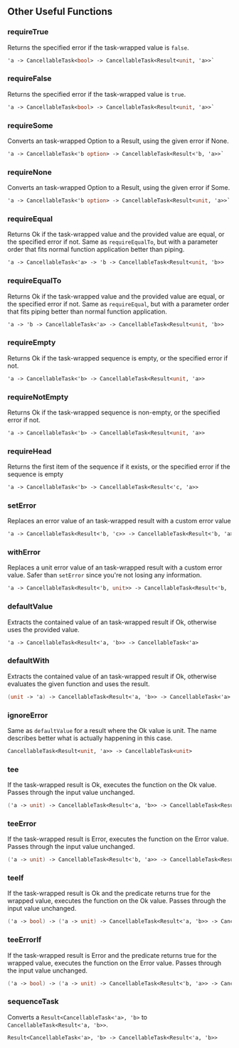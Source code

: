 ## Other Useful Functions


### requireTrue

Returns the specified error if the task-wrapped value is `false`.
```fsharp
'a -> CancellableTask<bool> -> CancellableTask<Result<unit, 'a>>`
```
### requireFalse

Returns the specified error if the task-wrapped value is `true`.
```fsharp
'a -> CancellableTask<bool> -> CancellableTask<Result<unit, 'a>>`
```

### requireSome

Converts an task-wrapped Option to a Result, using the given error if None.
```fsharp
'a -> CancellableTask<'b option> -> CancellableTask<Result<'b, 'a>>`
```
### requireNone

Converts an task-wrapped Option to a Result, using the given error if Some.

```fsharp
'a -> CancellableTask<'b option> -> CancellableTask<Result<unit, 'a>>`
```


### requireEqual

Returns Ok if the task-wrapped value and the provided value are equal, or the specified error if not. Same as `requireEqualTo`, but with a parameter order that fits normal function application better than piping.

```fsharp
'a -> CancellableTask<'a> -> 'b -> CancellableTask<Result<unit, 'b>>
```

### requireEqualTo

Returns Ok if the task-wrapped value and the provided value are equal, or the specified error if not. Same as `requireEqual`, but with a parameter order that fits piping better than normal function application.

```fsharp
'a -> 'b -> CancellableTask<'a> -> CancellableTask<Result<unit, 'b>>
```

### requireEmpty

Returns Ok if the task-wrapped sequence is empty, or the specified error if not.

```fsharp
'a -> CancellableTask<'b> -> CancellableTask<Result<unit, 'a>>
```

### requireNotEmpty

Returns Ok if the task-wrapped sequence is non-empty, or the specified error if not.

```fsharp
'a -> CancellableTask<'b> -> CancellableTask<Result<unit, 'a>>
```


### requireHead

Returns the first item of the sequence if it exists, or the specified error if the sequence is empty

```fsharp
'a -> CancellableTask<'b> -> CancellableTask<Result<'c, 'a>>
```


### setError

Replaces an error value of an task-wrapped result with a custom error value

```fsharp
'a -> CancellableTask<Result<'b, 'c>> -> CancellableTask<Result<'b, 'a>>
```

### withError

Replaces a unit error value of an task-wrapped result with a custom error value. Safer than `setError` since you're not losing any information.

```fsharp
'a -> CancellableTask<Result<'b, unit>> -> CancellableTask<Result<'b, 'a>>
```

### defaultValue

Extracts the contained value of an task-wrapped result if Ok, otherwise uses the provided value.

```fsharp
'a -> CancellableTask<Result<'a, 'b>> -> CancellableTask<'a>
```

### defaultWith

Extracts the contained value of an task-wrapped result if Ok, otherwise evaluates the given function and uses the result.

```fsharp
(unit -> 'a) -> CancellableTask<Result<'a, 'b>> -> CancellableTask<'a>
```

### ignoreError

Same as `defaultValue` for a result where the Ok value is unit. The name describes better what is actually happening in this case.

```fsharp
CancellableTask<Result<unit, 'a>> -> CancellableTask<unit>
```

### tee
If the task-wrapped result is Ok, executes the function on the Ok value. Passes through the input value unchanged.

```fsharp
('a -> unit) -> CancellableTask<Result<'a, 'b>> -> CancellableTask<Result<'a, 'b>>
```

### teeError

If the task-wrapped result is Error, executes the function on the Error value. Passes through the input value unchanged.

```fsharp
('a -> unit) -> CancellableTask<Result<'b, 'a>> -> CancellableTask<Result<'b, 'a>>
```

### teeIf

If the task-wrapped result is Ok and the predicate returns true for the wrapped value, executes the function on the Ok value. Passes through the input value unchanged.

```fsharp
('a -> bool) -> ('a -> unit) -> CancellableTask<Result<'a, 'b>> -> CancellableTask<Result<'a, 'b>>
```

### teeErrorIf

If the task-wrapped result is Error and the predicate returns true for the wrapped value, executes the function on the Error value. Passes through the input value unchanged.

```fsharp
('a -> bool) -> ('a -> unit) -> CancellableTask<Result<'b, 'a>> -> CancellableTask<Result<'b, 'a>>
```

### sequenceTask

Converts a `Result<CancellableTask<'a>, 'b>` to `CancellableTask<Result<'a, 'b>>`.

```fsharp
Result<CancellableTask<'a>, 'b> -> CancellableTask<Result<'a, 'b>>
```
